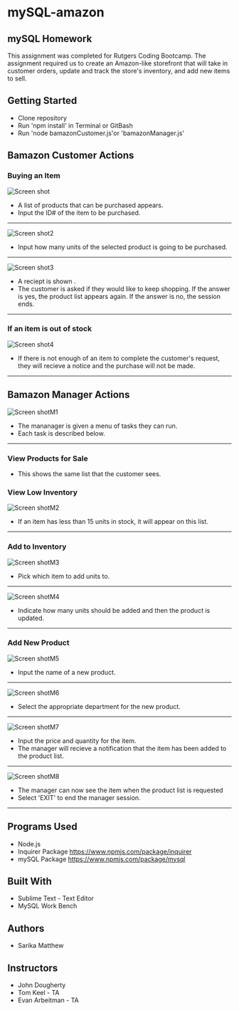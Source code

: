 # mySQL-amazon

## mySQL Homework

This assignment was completed for Rutgers Coding Bootcamp. 
The assignment required us to create an Amazon-like storefront that will take in customer orders, update and track the store's inventory, and add new items to sell. 

## Getting Started
  * Clone repository
  * Run 'npm install' in Terminal or GitBash
  * Run 'node bamazonCustomer.js'or 'bamazonManager.js'
 
## Bamazon Customer Actions
### Buying an Item

![Screen shot](./screenshots/Customer1.png)
 * A list of products that can be purchased appears.
 * Input the ID# of the item to be purchased.
---
  
  
![Screen shot2](./screenshots/Customer2.png)
 * Input how many units of the selected product is going to be purchased.
---
  
  
![Screen shot3](./screenshots/Customer3.png)
 * A reciept is shown .
 * The customer is asked if they would like to keep shopping. If the answer is yes, the product list appears again. If the answer is no, the session ends.
---
  
  
### If an item is out of stock
![Screen shot4](./screenshots/Customer4.png)
 * If there is not enough of an item to complete the customer's request, they will recieve a notice and the purchase will not be made.
---
  
  
  
## Bamazon Manager Actions
![Screen shotM1](./screenshots/Manager1.png)
 * The mananager is given a menu of tasks they can run.
 * Each task is described below.
---
  
  
### View Products for Sale
 * This shows the same list that the customer sees.
   
   
### View Low Inventory
![Screen shotM2](./screenshots/Manager2.png)
 * If an item has less than 15 units in stock, it will appear on this list.
---
  
  
### Add to Inventory
![Screen shotM3](./screenshots/Manager3.png)
 * Pick which item to add units to.
---
  
  
![Screen shotM4](./screenshots/Manager4.png)
 * Indicate how many units should be added and then the product is updated.
---
  
  
### Add New Product
![Screen shotM5](./screenshots/Manager5.png)
 * Input the name of a new product.
---
  
  
![Screen shotM6](./screenshots/Manager6.png)
 * Select the appropriate department for the new product.
---
  
  
![Screen shotM7](./screenshots/Manager7.png)
 * Input the price and quantity for the item.
 * The manager will recieve a notification that the item has been added to the product list.
---
  
  
![Screen shotM8](./screenshots/Manager8.png)
 * The manager can now see the item when the product list is requested
 * Select 'EXIT' to end the manager session.
---


## Programs Used
- Node.js
- Inquirer Package https://www.npmjs.com/package/inquirer
- mySQL Package https://www.npmjs.com/package/mysql

## Built With
- Sublime Text - Text Editor
- MySQL Work Bench

## Authors
- Sarika Matthew

## Instructors
- John Dougherty
- Tom Keel - TA
- Evan Arbeitman - TA
